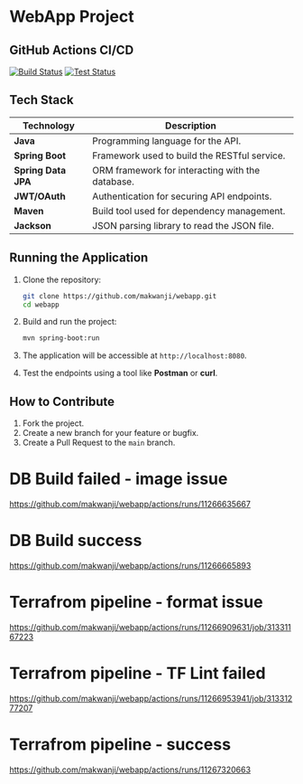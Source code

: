 # WebApp Project

## GitHub Actions CI/CD

[![Build Status](https://github.com/makwanji/webapp/workflows/Build/badge.svg)](https://github.com/makwanji/webapp/actions)
[![Test Status](https://github.com/makwanji/webapp/workflows/Test/badge.svg)](https://github.com/makwanji/webapp/actions)


## Tech Stack

| Technology         | Description                                      |
|--------------------|--------------------------------------------------|
| **Java**           | Programming language for the API.                |
| **Spring Boot**    | Framework used to build the RESTful service.     |
| **Spring Data JPA**| ORM framework for interacting with the database. |
| **JWT/OAuth**      | Authentication for securing API endpoints.       |
| **Maven**          | Build tool used for dependency management.       |
| **Jackson**        | JSON parsing library to read the JSON file.      |


## Running the Application

1. Clone the repository:
   ```bash
   git clone https://github.com/makwanji/webapp.git
   cd webapp
   ```

2. Build and run the project:
   ```bash
   mvn spring-boot:run
   ```

3. The application will be accessible at `http://localhost:8080`.

4. Test the endpoints using a tool like **Postman** or **curl**.


## How to Contribute

1. Fork the project.
2. Create a new branch for your feature or bugfix.
3. Create a Pull Request to the `main` branch.


# DB Build failed - image issue
https://github.com/makwanji/webapp/actions/runs/11266635667

# DB Build success
https://github.com/makwanji/webapp/actions/runs/11266665893


# Terrafrom pipeline - format issue
https://github.com/makwanji/webapp/actions/runs/11266909631/job/31331167223

# Terrafrom pipeline - TF Lint failed
https://github.com/makwanji/webapp/actions/runs/11266953941/job/31331277207

# Terrafrom pipeline - success
https://github.com/makwanji/webapp/actions/runs/11267320663